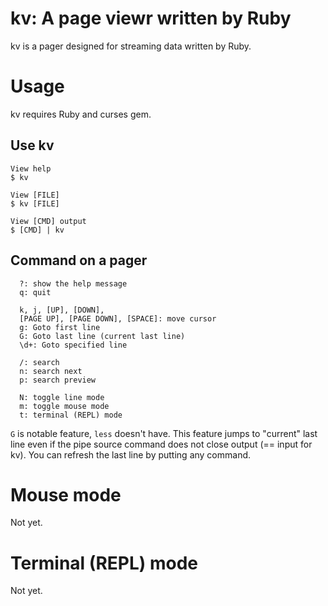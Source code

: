 # kv: A page viewr written by Ruby

kv is a pager designed for streaming data written by Ruby.

# Usage

kv requires Ruby and curses gem.

## Use kv

```
View help
$ kv

View [FILE]
$ kv [FILE]

View [CMD] output
$ [CMD] | kv
```

## Command on a pager

```
  ?: show the help message
  q: quit

  k, j, [UP], [DOWN],
  [PAGE UP], [PAGE DOWN], [SPACE]: move cursor
  g: Goto first line
  G: Goto last line (current last line)
  \d+: Goto specified line

  /: search
  n: search next
  p: search preview
  
  N: toggle line mode
  m: toggle mouse mode
  t: terminal (REPL) mode
```

`G` is notable feature, `less` doesn't have. This feature jumps to "current" last line even if the pipe source command does not close output (== input for kv). You can refresh the last line by putting any command.

# Mouse mode

Not yet.

# Terminal (REPL) mode

Not yet.

